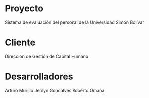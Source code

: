 Proyecto
========
Sistema de evaluación del personal de la Universidad Simón Bolívar

Cliente
=======
Dirección de Gestión de Capital Humano

Desarrolladores
===============
Arturo Murillo
Jerilyn Goncalves
Roberto Omaña